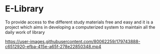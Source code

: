 # E-Library
To provide access to the different study materials free and easy and it is a project which aims in developing a computerized system to maintain all the daily work of library 




https://user-images.githubusercontent.com/80062259/179743888-c6512920-efba-415e-a65f-278e22850348.mp4


